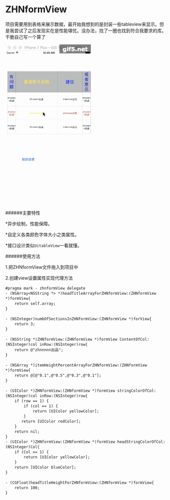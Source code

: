 # ZHNformView
项目需要用到表格来展示数据，最开始我想到的是封装一些tableview来显示。但是我尝试了之后发现实在是性能堪忧。没办法，找了一圈也找到符合我要求的库。干脆自己写一个算了

![image](https://raw.githubusercontent.com/zhnnnnn/ZHNformView/master/form.gif)

######主要特性

*异步绘制，性能保障。

*自定义各类颜色字体大小之类属性。

*接口设计类似`UitableView`一看就懂。

######使用方法

1.把ZHNformView文件拖入到项目中

2.创建view设置属性实现代理方法

```
#pragma mark - zhnformView delegate
- (NSArray<NSString *> *)headTitleArrayForZHNformView:(ZHNformView *)formView{
    return self.array;
}

- (NSInteger)numbOfSectionsInZHNformView:(ZHNformView *)forView{
    return 3;
}

- (NSString *)ZHNformView:(ZHNformView *)formView ContentOfCol:(NSInteger)col inRow:(NSInteger)row{
    return @"zhnnnnn出品";
}

- (NSArray *)itemHeightPercentArrayForZHNformView:(ZHNformView *)formView{
    return @[@"0.1",@"0.5",@"0.3",@"0.1"];
}

- (UIColor *)ZHNformView:(ZHNformView *)formView stringColorOfCol:(NSInteger)col inRow:(NSInteger)row{
    if (row == 1) {
        if (col == 1) {
            return [UIColor yellowColor];
        }
       return [UIColor redColor];
    }
    return nil;
}
- (UIColor *)ZHNformView:(ZHNformView *)formView headStringColorOfCol:(NSInteger)Col{
    if (Col == 1) {
        return [UIColor yellowColor];
    }
    return [UIColor blueColor];
}

- (CGFloat)headTitleHeightForZHNformView:(ZHNformView *)formView{
    return 100;
}
```
